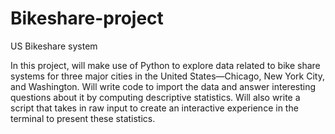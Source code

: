# Bikeshare-project
US Bikeshare system

In this project, will make use of Python to explore data related to bike share systems for three major cities in the United States—Chicago, New York City, and Washington. Will write code to import the data and answer interesting questions about it by computing descriptive statistics. Will also write a script that takes in raw input to create an interactive experience in the terminal to present these statistics.
